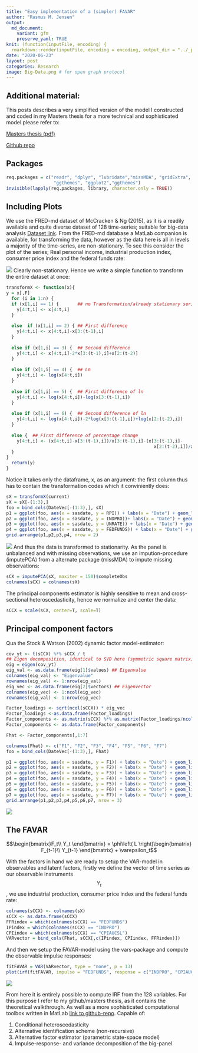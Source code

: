 ```yaml
---
title: "Easy implementation of a (simpler) FAVAR"
author: "Rasmus M. Jensen"
output:
  md_document:
    variant: gfm
    preserve_yaml: TRUE
knit: (function(inputFile, encoding) {
  rmarkdown::render(inputFile, encoding = encoding, output_dir = "../_posts") })
date: "2020-06-23"
layout: post
categories: Research
image: Big-Data.png # for open graph protocol
---
```

## Additional material:
This posts describes a very simplified version of the model I constructed and coded in my Masters thesis for a more technical and sophisticated model please refer to:

[Masters thesis (pdf)](../assets/files/SFAVAR_Final.pdf)

[Github repo](https://github.com/RasmusJensen96/FAVAR)

## Packages

``` r
req.packages = c("readr", "dplyr", "lubridate","missMDA", "gridExtra", "vars",
                  "ggthemes", "ggplot2","ggthemes")
invisible(lapply(req.packages, library, character.only = TRUE))
```

## Including Plots
We use the FRED-md dataset of McCracken & Ng (2015), as it is a readily available and quite diverse dataset of 128 time-series; suitable for big-data analysis [Dataset link](https://research.stlouisfed.org/econ/mccracken/fred-databases/). From the FRED-md database a MatLab companion is available, for transforming the data, however as the data here is all in levels a majority of the time-series, are non-stationary. To see this consider the plot of the series; Real personal income, industrial production index, consumer price index and the federal funds rate:

![](../assets/img/unnamed-chunk-2-1.png)<!-- -->
Clearly non-stationary. Hence we write a simple function to transform
the entire dataset at once:

``` r 
transformX <- function(x){
y = x[,F]
  for (i in 1:n) {
  if (x[1,i] == 1) {       ## no Transformation/already stationary series
    y[4:t,i] <- x[4:t,i]
  }
  
  else  if (x[1,i] == 2) { ## First difference
    y[4:t,i] <- x[4:t,i]-x[3:(t-1),i]
  }
  
  else if (x[1,i] == 3) {  ## Second difference
    y[4:t,i] <- x[4:t,i]-2*x[3:(t-1),i]+x[2:(t-2)]
  }
  
  else if (x[1,i] == 4) {  ## Ln
    y[4:t,i] <- log(x[4:t,i])
  }
  
  else if (x[1,i] == 5) {  ## First difference of ln
    y[4:t,i] <- log(x[4:t,i])-log(x[3:(t-1),i])
  }
  
  else if (x[1,i] == 6) {  ## Second difference of ln
    y[4:t,i] <- log(x[4:t,i])-2*log(x[3:(t-1),i])+log(x[2:(t-2),i])
  }
  
  else {  ## First difference of percentage change
    y[4:t,i] <- (x[4:t,i]-x[3:(t-1),i])/x[3:(t-1),i]-(x[3:(t-1),i]-
                                                        x[2:(t-2),i])/x[2:(t-2),i]
  } 
}
  return(y)
}
```

Notice it takes only the dataframe, x, as an argument: the first column
thus has to contain the transformation codes which it conviniently does:

``` r
sX = transformX(current)
sX = sX[-(1:3),]
foo = bind_cols(DateVec[-(1:3),], sX)
p1 = ggplot(foo, aes(x = sasdate, y = RPI)) + labs(x = "Date") + geom_line() + theme_bw()
p2 = ggplot(foo, aes(x = sasdate, y = INDPRO))+ labs(x = "Date") + geom_line() + theme_bw()
p3 = ggplot(foo, aes(x = sasdate, y = UNRATE)) + labs(x = "Date") + geom_line() + theme_bw()
p4 = ggplot(foo, aes(x = sasdate, y = FEDFUNDS)) + labs(x = "Date") + geom_line() + theme_bw()
grid.arrange(p1,p2,p3,p4, nrow = 2)
```

![](../assets/img/transforming-1.png)<!-- -->
And thus the data is transformed to stationarity. As the panel is
unbalanced and with missing observations, we use an impution-procedure
(imputePCA) from a alternate package (missMDA) to impute missing
observations:

``` r
sCX = imputePCA(sX, maxiter = 150)$completeObs
colnames(sCX) = colnames(sX)
```

The principal components estimator is highly sensitive to mean and cross-sectional heteroscedasticity, hence we normalize and center the
data:

``` r
sCCX = scale(sCX, center=T, scale=T)
```

## Principal component factors

Qua the Stock & Watson (2002) dynamic factor model-estimator:

``` r
cov_yt <- t(sCCX) %*% sCCX / t
## Eigen decomposition, identical to SVD here (symmetric square matrix)
eig = eigen(cov_yt)
eig_val <- as.data.frame(eig[1]$values) ## Eigenvalue
colnames(eig_val) <- "Eigenvalue"
rownames(eig_val) <- 1:nrow(eig_val)
eig_vec <- as.data.frame(eig[2]$vectors) ## Eigenvector
colnames(eig_vec) <- 1:ncol(eig_vec)
rownames(eig_val) <- 1:nrow(eig_vec)

Factor_loadings <- sqrt(ncol(sCCX)) * eig_vec
Factor_loadings <-as.data.frame(Factor_loadings)
Factor_components <- as.matrix(sCCX) %*% as.matrix(Factor_loadings/ncol(sCCX))
Factor_components <- as.data.frame(Factor_components)

Fhat <- Factor_components[,1:7]
```

``` r
colnames(Fhat) <- c("F1", "F2", "F3", "F4", "F5", "F6", "F7")
foo = bind_cols(DateVec[-(1:3),], Fhat)

p1 = ggplot(foo, aes(x = sasdate, y = F1)) + labs(x = "Date") + geom_line() + theme_bw()
p2 = ggplot(foo, aes(x = sasdate, y = F2)) + labs(x = "Date") + geom_line() + theme_bw()
p3 = ggplot(foo, aes(x = sasdate, y = F3)) + labs(x = "Date") + geom_line() + theme_bw()
p4 = ggplot(foo, aes(x = sasdate, y = F4)) + labs(x = "Date") + geom_line() + theme_bw()
p5 = ggplot(foo, aes(x = sasdate, y = F5)) + labs(x = "Date") + geom_line() + theme_bw()
p6 = ggplot(foo, aes(x = sasdate, y = F6)) + labs(x = "Date") + geom_line() + theme_bw()
p7 = ggplot(foo, aes(x = sasdate, y = F7)) + labs(x = "Date") + geom_line() + theme_bw()
grid.arrange(p1,p2,p3,p4,p5,p6,p7, nrow = 3)
```

![](../assets/img/unnamed-chunk-6-1.png)<!-- -->
## The FAVAR
$$\begin{bmatrix}F_t\\ Y_t \end{bmatrix} = \phi\left( L \right)\begin{bmatrix} F_{t-1}\\ Y_{t-1} \end{bmatrix} + \varepsilon_t$$

With the factors in hand we are ready to setup the VAR-model in observables and latent factors, firstly we define the
vector of time series as our observable instruments $$Y_t$$, we use industrial production, consumer price index and the federal funds rate:

``` r
colnames(sCCX) <- colnames(sX)
sCCX <- as.data.frame(sCCX)
FFRindex = which(colnames(sCCX) == "FEDFUNDS")
IPindex = which(colnames(sCCX) == "INDPRO")
CPIindex = which(colnames(sCCX) == "CPIAUCSL")
VARvector = bind_cols(Fhat, sCCX[,c(IPindex, CPIindex, FFRindex)])
```

And then we setup the FAVAR-model using the vars-package and compute the
observable impulse responses:

``` r
fitFAVAR = VAR(VARvector, type = "none", p = 13)
plot(irf(fitFAVAR, impulse = "FEDFUNDS", response = c("INDPRO", "CPIAUCSL"), cumulative = T))
```

![](../assets/img/unnamed-chunk-8-1.png)<!-- -->

From here it is entirely possible to compute IRF from the 128 variables.
For this purpose I refer to my github/masters thesis, as it contains the theoretical walkthrough. As well as a more sophisticated computational toolbox written in MatLab [link to github-repo](https://github.com/RasmusJensen96/FAVAR).
Capable of:
 1. Conditional heteroscedasticity
 2. Alternative identification scheme (non-recursive)
 3. Alternative factor estimator (parametric state-space model)
 4. Impulse-response- and variance decomposition of the big-panel
